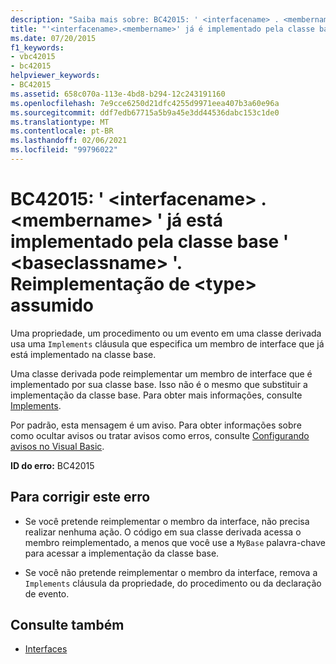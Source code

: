 ```yaml
---
description: "Saiba mais sobre: BC42015: ' <interfacename> . <membername> ' já está implementado pela classe base ' <baseclassname> '. Reimplementação de <type> assumido"
title: "'<interfacename>.<membername>' já é implementado pela classe base '<baseclassname>'. Reimplementação de <type> assumido"
ms.date: 07/20/2015
f1_keywords:
- vbc42015
- bc42015
helpviewer_keywords:
- BC42015
ms.assetid: 658c070a-113e-4bd8-b294-12c243191160
ms.openlocfilehash: 7e9cce6250d21dfc4255d9971eea407b3a60e96a
ms.sourcegitcommit: ddf7edb67715a5b9a45e3dd44536dabc153c1de0
ms.translationtype: MT
ms.contentlocale: pt-BR
ms.lasthandoff: 02/06/2021
ms.locfileid: "99796022"
---
```

# <a name="bc42015-interfacenamemembername-is-already-implemented-by-the-base-class-baseclassname-re-implementation-of-type-assumed"></a>BC42015: ' \<interfacename> . \<membername> ' já está implementado pela classe base ' \<baseclassname> '. Reimplementação de \<type> assumido

Uma propriedade, um procedimento ou um evento em uma classe derivada usa uma `Implements` cláusula que especifica um membro de interface que já está implementado na classe base.

 Uma classe derivada pode reimplementar um membro de interface que é implementado por sua classe base. Isso não é o mesmo que substituir a implementação da classe base. Para obter mais informações, consulte [Implements](../statements/implements-clause.md).

 Por padrão, esta mensagem é um aviso. Para obter informações sobre como ocultar avisos ou tratar avisos como erros, consulte [Configurando avisos no Visual Basic](/visualstudio/ide/configuring-warnings-in-visual-basic).

 **ID do erro:** BC42015

## <a name="to-correct-this-error"></a>Para corrigir este erro

- Se você pretende reimplementar o membro da interface, não precisa realizar nenhuma ação. O código em sua classe derivada acessa o membro reimplementado, a menos que você use a `MyBase` palavra-chave para acessar a implementação da classe base.

- Se você não pretende reimplementar o membro da interface, remova a `Implements` cláusula da propriedade, do procedimento ou da declaração de evento.

## <a name="see-also"></a>Consulte também

- [Interfaces](../../programming-guide/language-features/interfaces/index.md)
